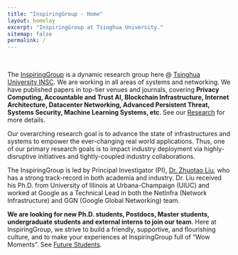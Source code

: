 ```yaml
---
title: "InspiringGroup - Home"
layout: homelay
excerpt: "InspiringGroup at Tsinghua University."
sitemap: false
permalink: /
---
```


<br />

<div class="homewords">

The [InspiringGroup](.) is a dynamic research group here @ [Tsinghua University INSC](https://www.insc.tsinghua.edu.cn/info/1181/1432.htm). We are working in all areas of systems and networking. We have published papers in top-tier venues and journals, covering **Privacy Computing, Accountable and Trust AI, Blockchain Infrastructure, Internet Architecture, Datacenter Networking, Advanced Persistent Threat, Systems Security, Machine Learning Systems, etc**. See our [Research](./research) for more details.  

Our overarching research goal is to advance the state of infrastructures and systems to empower the ever-changing real world applications. Thus, one of our primary research goals is to impact industry deployment via highly-disruptive initiatives and tightly-coupled industry collaborations. 

The InspiringGroup is led by Principal Investigator (PI), [Dr. Zhuotao Liu](./team), who has a strong track-record in both academia and industry. Dr. Liu received his Ph.D. from University of Illinois at Urbana-Champaign (UIUC) and worked at Google as a Technical Lead in both the NetInfra (Network Infrastructure) and GGN (Google Global Networking) team.  

<span class="">**We are looking for new Ph.D. students, Postdocs, Master students, undergraduate students and external interns to join our team**</span>. Here at InspiringGroup, we strive to build a friendly, supportive, and flourishing culture, and to make your experiences at InspiringGroup full of “Wow Moments”. See [Future Students](./joinus). 

</div>
